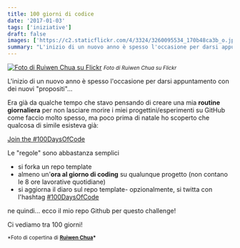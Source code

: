 ```yaml
---
title: 100 giorni di codice
date: '2017-01-03'
tags: ['iniziative']
draft: false
images: ['https://c2.staticflickr.com/4/3324/3260095534_170b48ca3b_o.jpg']
summary: "L'inizio di un nuovo anno è spesso l'occasione per darsi appuntamento con dei nuovi `propositi`..."
---
```


[![Foto di Ruiwen Chua su Flickr](https://c2.staticflickr.com/4/3324/3260095534_170b48ca3b_o.jpg)](https://www.flickr.com/photos/ruiwen/3260095534) <small>_Foto di Ruiwen Chua su Flickr_</small>

L'inizio di un nuovo anno è spesso l'occasione per darsi appuntamento con dei nuovi "propositi"...

Era già da qualche tempo che stavo pensando di creare una mia **routine giornaliera** per non lasciare morire i miei progettini/esperimenti su GitHub come faccio molto spesso, ma poco prima di natale ho scoperto che qualcosa di simile esisteva già:

<a className="embedly-card" href="https://medium.freecodecamp.com/join-the-100daysofcode-556ddb4579e4#.2hirvxl54">Join the #100DaysOfCode</a>

Le "regole" sono abbastanza semplici

- si forka un repo template
- almeno un'**ora al giorno di coding** su qualunque progetto (non contano le 8 ore lavorative quotidiane)
- si aggiorna il diaro sul repo template- opzionalmente, si twitta con l'hashtag [#100DaysOfCode](https://twitter.com/hashtag/100DaysOfCode?src=hash)

ne quindi... ecco il mio repo Github per questo challenge!

Ci vediamo tra 100 giorni!

<small>\*Foto di copertina di **[Ruiwen Chua](https://www.flickr.com/photos/ruiwen/3260095534/)\***</small>
